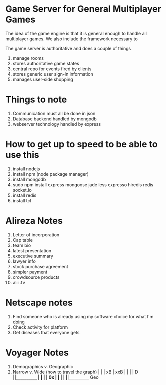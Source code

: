 Game Server for General Multiplayer Games
===
The idea of the game engine is that it is general enough
to handle all multiplayer games. We also include the framework
necessary to 

The game server is authoritative and does a couple of things

1.	manage rooms
2. stores authoritative game states
3. central repo for events fired by clients
4. stores generic user sign-in information
5. manages user-side shopping

Things to note
=== 
1. Communication must all be done in json
2. Database backend handled by mongodb
3. webserver technology handled by express

How to get up to speed to be able to use this
==
1. install nodejs
2. install npm (node package manager)
3. install mongodb
4. sudo npm install express mongoose jade less expresso hiredis redis socket.io
5. install redis
6. install tcl
 
Alireza Notes
==
1. Letter of incorporation
2. Cap table
3. team bio
4. latest presentation
5. executive summary
6. lawyer info
7. stock purchase agreement
8. simpler payment
9. crowdsource products
10. alii .tv

Netscape notes
==
1. Find someone who is already using my software choice for what I'm doing
2. Check activity for platform
3. Get diseases that everyone gets

Voyager Notes
==
1. Demographics v. Geographic
2. Narrow v. Wide (how to travel the graph)
	|                       |
	|		xB			|			xxB
	|						|
	|						|
D |________|__________
	|						|
	|						|	     0x 
	|						|
	|						|
	|________|__________
               Geo
